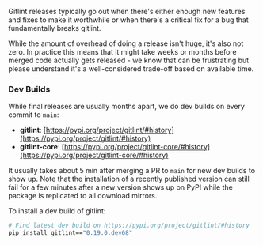 Gitlint releases typically go out when there's either enough new features and fixes
to make it worthwhile or when there's a critical fix for a bug that fundamentally breaks gitlint.

While the amount of overhead of doing a release isn't huge, it's also not zero. In practice this means that it might
take weeks or months before merged code actually gets released - we know that can be frustrating but please
understand it's a well-considered trade-off based on available time.

### Dev Builds
While final releases are usually months apart, we do dev builds on every commit to `main`:

- **gitlint**: [https://pypi.org/project/gitlint/#history](https://pypi.org/project/gitlint/#history)
- **gitlint-core**:  [https://pypi.org/project/gitlint-core/#history](https://pypi.org/project/gitlint-core/#history)

It usually takes about 5 min after merging a PR to `main` for new dev builds to show up. Note that the installation
of a recently published version can still fail for a few minutes after a new version shows up on PyPI while the package
is replicated to all download mirrors.

To install a dev build of gitlint:
```sh
# Find latest dev build on https://pypi.org/project/gitlint/#history
pip install gitlint=="0.19.0.dev68"
```
